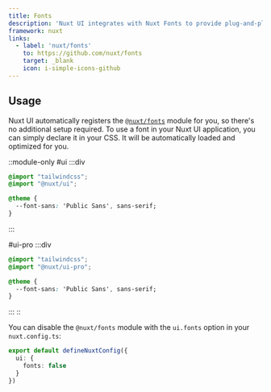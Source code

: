 ```yaml
---
title: Fonts
description: 'Nuxt UI integrates with Nuxt Fonts to provide plug-and-play font optimization.'
framework: nuxt
links:
  - label: 'nuxt/fonts'
    to: https://github.com/nuxt/fonts
    target: _blank
    icon: i-simple-icons-github
---
```


## Usage

Nuxt UI automatically registers the [`@nuxt/fonts`](https://github.com/nuxt/fonts) module for you, so there's no additional setup required. To use a font in your Nuxt UI application, you can simply declare it in your CSS. It will be automatically loaded and optimized for you.

::module-only
#ui
:::div

```css [assets/css/main.css]
@import "tailwindcss";
@import "@nuxt/ui";

@theme {
  --font-sans: 'Public Sans', sans-serif;
}
```

:::

#ui-pro
:::div

```css [assets/css/main.css]
@import "tailwindcss";
@import "@nuxt/ui-pro";

@theme {
  --font-sans: 'Public Sans', sans-serif;
}
```

:::
::

You can disable the `@nuxt/fonts` module with the `ui.fonts` option in your `nuxt.config.ts`:

```ts [nuxt.config.ts]
export default defineNuxtConfig({
  ui: {
    fonts: false
  }
})
```
